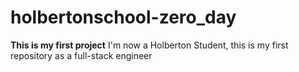 # holbertonschool-zero_day
**This is my first project**
I'm now a Holberton Student, this is my first repository as a full-stack engineer
